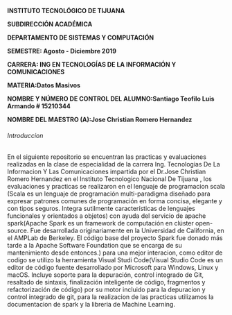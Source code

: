 **INSTITUTO TECNOLÓGICO DE TIJUANA**

**SUBDIRECCIÓN ACADÉMICA**

**DEPARTAMENTO DE SISTEMAS Y COMPUTACIÓN**

**SEMESTRE: Agosto - Diciembre 2019**

**CARRERA: ING EN TECNOLOGÍAS DE LA INFORMACIÓN Y COMUNICACIONES**

**MATERIA:Datos Masivos**

**NOMBRE Y NÚMERO DE CONTROL DEL ALUMNO:Santiago Teofilo Luis Armando # 15210344**

**NOMBRE DEL MAESTRO (A):Jose Christian Romero Hernandez**


###### Introduccion

En el siguiente repositorio se encuentran las practicas y evaluaciones realizadas en la clase de especialidad de la carrera Ing. Tecnologias 
De La Informacion Y Las Comunicaciones impartida por el Dr.Jose Christian Romero Hernandez en el Instituto Tecnologico Nacional
De Tijuana , los evaluaciones y practicas se realizaron en el lenguaje de programacion scala (Scala es un lenguaje de 
programación multi-paradigma diseñado para expresar patrones comunes de programación en forma concisa, elegante y con tipos 
seguros. Integra sutilmente características de lenguajes funcionales y orientados a objetos) con ayuda del servicio de apache 
spark(Apache Spark es un framework de computación en clúster open-source. Fue desarrollada originariamente en la Universidad de
California, en el AMPLab de Berkeley. El código base del proyecto Spark fue donado más tarde a la Apache Software Foundation 
que se encarga de su mantenimiento desde entonces.) para una mejor interacion, como editor de codigo se utilizo la herramienta
Visual Studi Code(Visual Studio Code es un editor de código fuente desarrollado por Microsoft para Windows, Linux y macOS.
Incluye soporte para la depuración, control integrado de Git, resaltado de sintaxis, finalización inteligente de código,
fragmentos y refactorización de código) por su motor incluido para la depuracion y control integrado de git, 
para la realizacion de las practicas utilizamos la documentacion de spark y la libreria de Machine Learning.
